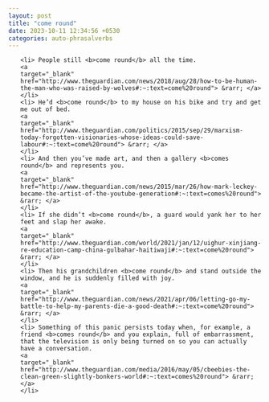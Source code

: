 ```yaml
---
layout: post
title: "come round"
date: 2023-10-11 12:34:56 +0530
categories: auto-phrasalverbs
---
```

<ol>

    <li> People still <b>come round</b> all the time.
    <a 
    target="_blank" 
    href="http://www.theguardian.com/news/2018/aug/28/how-to-be-human-the-man-who-was-raised-by-wolves#:~:text=come%20round"> &rarr; </a>
    </li>
    <li> He’d <b>come round</b> to my house on his bike and try and get me out of bed.
    <a 
    target="_blank" 
    href="http://www.theguardian.com/politics/2015/sep/29/marxism-today-forgotten-visionaries-whose-ideas-could-save-labour#:~:text=come%20round"> &rarr; </a>
    </li>
    <li> And then you’ve made art, and then a gallery <b>comes round</b> and represents you.
    <a 
    target="_blank" 
    href="http://www.theguardian.com/news/2015/mar/26/how-mark-leckey-became-the-artist-of-the-youtube-generation#:~:text=comes%20round"> &rarr; </a>
    </li>
    <li> If she didn’t <b>come round</b>, a guard would yank her to her feet and slap her awake.
    <a 
    target="_blank" 
    href="http://www.theguardian.com/world/2021/jan/12/uighur-xinjiang-re-education-camp-china-gulbahar-haitiwaji#:~:text=come%20round"> &rarr; </a>
    </li>
    <li> Then his grandchildren <b>come round</b> and stand outside the window, and he is suddenly filled with joy.
    <a 
    target="_blank" 
    href="http://www.theguardian.com/news/2021/apr/06/letting-go-my-battle-to-help-my-parents-die-a-good-death#:~:text=come%20round"> &rarr; </a>
    </li>
    <li> Something of this panic persists today when, for example, a friend <b>comes round</b> and you explain, full of embarrassment, that the television is only being turned on so you can actually have a conversation.
    <a 
    target="_blank" 
    href="http://www.theguardian.com/media/2016/may/05/cbeebies-the-clean-green-slightly-bonkers-world#:~:text=comes%20round"> &rarr; </a>
    </li>